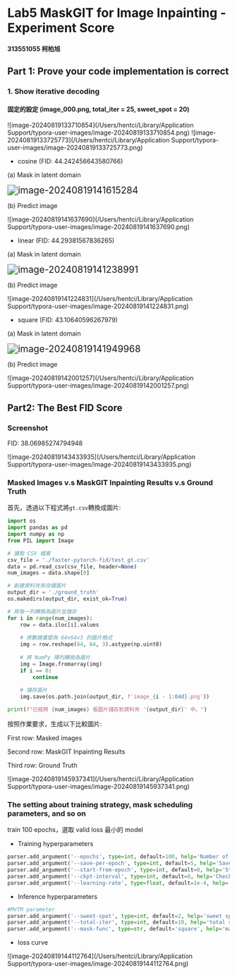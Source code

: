 # Lab5 MaskGIT for Image Inpainting - Experiment Score

#### 313551055 柯柏旭

## Part 1: Prove your code implementation is correct

### 1. Show iterative decoding

#### 固定的設定 (image_000.png, total_iter = 25, sweet_spot = 20)

![image-20240819133710854](/Users/hentci/Library/Application Support/typora-user-images/image-20240819133710854.png) ![image-20240819133725773](/Users/hentci/Library/Application Support/typora-user-images/image-20240819133725773.png)

- cosine (FID:  44.242456643580766)

(a) Mask in latent domain

<img src="/Users/hentci/Library/Application Support/typora-user-images/image-20240819141615284.png" alt="image-20240819141615284" style="zoom:150%;" />

(b) Predict image

![image-20240819141637690](/Users/hentci/Library/Application Support/typora-user-images/image-20240819141637690.png)

- linear (FID:  44.29381567836265)

(a) Mask in latent domain

<img src="/Users/hentci/Library/Application Support/typora-user-images/image-20240819141238991.png" alt="image-20240819141238991" style="zoom:150%;" />

(b) Predict image

![image-20240819141224831](/Users/hentci/Library/Application Support/typora-user-images/image-20240819141224831.png)

- square (FID:  43.10640596267979)

(a) Mask in latent domain

<img src="/Users/hentci/Library/Application Support/typora-user-images/image-20240819141949968.png" alt="image-20240819141949968" style="zoom:150%;" />

(b) Predict image

![image-20240819142001257](/Users/hentci/Library/Application Support/typora-user-images/image-20240819142001257.png)

## Part2: The Best FID Score

### Screenshot 

FID:  38.06985274794948

![image-20240819143433935](/Users/hentci/Library/Application Support/typora-user-images/image-20240819143433935.png)

###  Masked Images v.s MaskGIT Inpainting Results v.s Ground Truth

首先，透過以下程式將`gt.csv`轉換成圖片:

```python
import os
import pandas as pd
import numpy as np
from PIL import Image

# 讀取 CSV 檔案
csv_file = './faster-pytorch-fid/test_gt.csv'
data = pd.read_csv(csv_file, header=None)
num_images = data.shape[0]

# 創建資料夾來存儲圖片
output_dir = './ground_truth'
os.makedirs(output_dir, exist_ok=True)

# 將每一列轉換為圖片並儲存
for i in range(num_images):
    row = data.iloc[i].values
    
    # 將數據重塑為 64x64x3 的圖片格式
    img = row.reshape(64, 64, 3).astype(np.uint8)
    
    # 將 NumPy 陣列轉換為圖片
    img = Image.fromarray(img)
    if i == 0:
        continue
    
    # 儲存圖片
    img.save(os.path.join(output_dir, f'image_{i - 1:04d}.png'))

print(f"已經將 {num_images} 張圖片儲存到資料夾 '{output_dir}' 中。")
```

按照作業要求，生成以下比較圖片: 

First row: Masked images

Second row: MaskGIT Inpainting Results

Third row: Ground Truth

![image-20240819145937341](/Users/hentci/Library/Application Support/typora-user-images/image-20240819145937341.png)

### The setting about training strategy, mask scheduling parameters, and so on

train 100 epochs，選取 valid loss 最小的 model

- Training hyperparameters

```python
parser.add_argument('--epochs', type=int, default=100, help='Number of epochs to train.')
parser.add_argument('--save-per-epoch', type=int, default=5, help='Save CKPT per ** epochs(default: 1)')
parser.add_argument('--start-from-epoch', type=int, default=0, help='Starting epoch number.')
parser.add_argument('--ckpt-interval', type=int, default=0, help='Checkpoint interval.')
parser.add_argument('--learning-rate', type=float, default=1e-4, help='Learning rate.')
```

- Inference hyperparameters

```python
#MVTM parameter
parser.add_argument('--sweet-spot', type=int, default=2, help='sweet spot: the best step in total iteration')
parser.add_argument('--total-iter', type=int, default=10, help='total step for mask scheduling')
parser.add_argument('--mask-func', type=str, default='square', help='mask scheduling function')
```

- loss curve

![image-20240819144112764](/Users/hentci/Library/Application Support/typora-user-images/image-20240819144112764.png)

